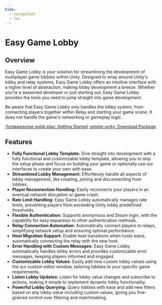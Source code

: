 ```yaml
---
hide:
  - navigation
  - toc
---
```


# Easy Game Lobby

## Overview

Easy Game Lobby is your solution for streamlining the development of multiplayer game lobbies within Unity. Designed to wrap around Unity's lobby and relay systems, Easy Game Lobby offers an intuitive interface with a higher level of abstraction, making lobby development a breeze. Whether you're a seasoned developer or just starting out, Easy Game Lobby provides the tools you need to jump straight into game development.

Be aware that Easy Game Lobby only handles the lobby system, from connecting players together within Relay and starting your game scene. It does not handle the game's networking or gameplay logic.

<span class="text-center margin-top-40">
  <a href="/getting-started/first-steps/" class="btn btn-primary" role="button">:fontawesome-solid-play: Getting Started</a>
  <a href="https://assetstore.unity.com/packages/slug/282001" class="btn btn-primary" role="button">:simple-unity: Download Package</a>
</span>

## Features

- **Fully Functional Lobby Template:** Dive straight into development with a fully functional and customizable lobby template, allowing you to skip the setup phase and focus on building your game or optionally use our interfaces to create your own with ease.
- **Streamlined Lobby Management:** Effortlessly handle all aspects of lobby management, like creating, joining and disconnecting from lobbies.
- **Player Reconnection Handling:** Easily reconnects your players in an eventual network disruption or game crash.
- **Rate Limit Handling:** Easy Game Lobby automatically manages rate limits, preventing players from exceeding Unity lobby predefined thresholds.
- **Flexible Authentication:** Supports anonymous and Steam login, with the capability for easy expansion to other authentication methods.
- **Relay Connection Automation**: Automatically connect players to relays, simplifying network setup and ensuring optimal performance.
- **Host Migration Support:** Enable host transitions when hosts leave, automatically connecting the relay with the new host.
- **Error Handling with Custom Messages:** Easy Game Lobby automatically handles lobby errors and provides customizable error messages, keeping players informed and engaged.
- **Customizable Lobby Values:** Easily add new custom lobby values using the our custom editor window, tailoring lobbies to your specific game requirements.
- **Listen Lobby Updates:** Listen for lobby value changes and subscribe to actions, making it simple to implement dynamic lobby functionality.
- **Powerful Lobby Querying:** Query lobbies with ease and add new filters based on any lobby value including custom values, giving you fine-grained control over filtering and matchmaking.
